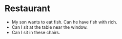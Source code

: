 # Restaurant

- My son wants to eat fish. Can he have fish with rich.
- Can I sit at the table near the window.
- Can I sit in these chairs.
